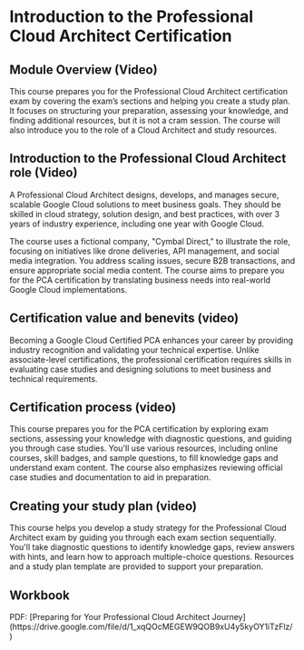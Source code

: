 <h1>Introduction to the Professional Cloud Architect Certification</h1>

<h2>Module Overview (Video)</h2>
<p>This course prepares you for the Professional Cloud Architect certification exam by covering the exam’s sections and helping you create a study plan. It focuses on structuring your preparation, assessing your knowledge, and finding additional resources, but it is not a cram session. The course will also introduce you to the role of a Cloud Architect and study resources.</p>

<h2>Introduction to the Professional Cloud Architect role (Video)</h2>
<p>A Professional Cloud Architect designs, develops, and manages secure, scalable Google Cloud solutions to meet business goals. They should be skilled in cloud strategy, solution design, and best practices, with over 3 years of industry experience, including one year with Google Cloud. </p>
<p>The course uses a fictional company, "Cymbal Direct," to illustrate the role, focusing on initiatives like drone deliveries, API management, and social media integration. You address scaling issues, secure B2B transactions, and ensure appropriate social media content. The course aims to prepare you for the PCA certification by translating business needs into real-world Google Cloud implementations.</p>

<h2>Certification value and benevits (video)</h2>
Becoming a Google Cloud Certified PCA enhances your career by providing industry recognition and validating your technical expertise. Unlike associate-level certifications, the professional certification requires skills in evaluating case studies and designing solutions to meet business and technical requirements.

<h2>Certification process (video)</h2>
This course prepares you for the PCA certification by exploring exam sections, assessing your knowledge with diagnostic questions, and guiding you through case studies. You'll use various resources, including online courses, skill badges, and sample questions, to fill knowledge gaps and understand exam content. The course also emphasizes reviewing official case studies and documentation to aid in preparation.

<h2>Creating your study plan (video)</h2>
This course helps you develop a study strategy for the Professional Cloud Architect exam by guiding you through each exam section sequentially. You'll take diagnostic questions to identify knowledge gaps, review answers with hints, and learn how to approach multiple-choice questions. Resources and a study plan template are provided to support your preparation.

<h2>Workbook</h2>
<p>PDF: [Preparing for Your Professional Cloud Architect Journey](https://drive.google.com/file/d/1_xqQOcMEGEW9QOB9xU4y5kyOY1iTzFlz/)</p>
